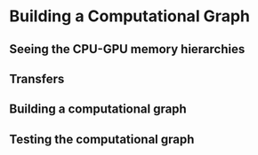 # Building a Computational Graph

## Seeing the CPU-GPU memory hierarchies
## Transfers
## Building a computational graph
## Testing the computational graph
